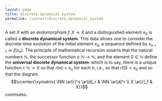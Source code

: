 ```yaml
---
layout: page
title: discrete dynamical system
permalink: /context/discrete_dynamical_system
---
```

A set $X$ with an endomorphism $f \colon X \to X$ and a distinguished element $x_0$ is called a **discrete dynamical system**. This data allows one to consider the discrete-time evolution of the initial element $x_0$, a sequence defined by $x_{n+1} \coloneqq f(x_n)$. The principle of mathematical recursion asserts that the natural numbers $\mathbb{N}$, the successor function $s \colon \mathbb{N} \to \mathbb{N}$, and the element $0 \in \mathbb{N}$ define the **universal discrete dynamical system**: which is to say, there is a unique function $r \colon \mathbb{N} \to X$ so that $r(n) = x_n$ for each $n$, i.e., so that $r(0)=x_0$ and so that the diagram
$$\vcenter{\xymatrix{ \NN \ar[r]^s \ar[d]_r & \NN \ar[d]^r \\ X \ar[r]_f & X}}$$ commutes.
